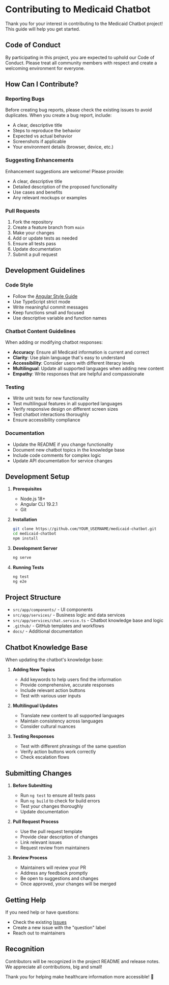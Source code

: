 # Contributing to Medicaid Chatbot

Thank you for your interest in contributing to the Medicaid Chatbot project! This guide will help you get started.

## Code of Conduct

By participating in this project, you are expected to uphold our Code of Conduct. Please treat all community members with respect and create a welcoming environment for everyone.

## How Can I Contribute?

### Reporting Bugs

Before creating bug reports, please check the existing issues to avoid duplicates. When you create a bug report, include:

- A clear, descriptive title
- Steps to reproduce the behavior
- Expected vs actual behavior  
- Screenshots if applicable
- Your environment details (browser, device, etc.)

### Suggesting Enhancements

Enhancement suggestions are welcome! Please provide:

- A clear, descriptive title
- Detailed description of the proposed functionality
- Use cases and benefits
- Any relevant mockups or examples

### Pull Requests

1. Fork the repository
2. Create a feature branch from `main`
3. Make your changes
4. Add or update tests as needed
5. Ensure all tests pass
6. Update documentation
7. Submit a pull request

## Development Guidelines

### Code Style

- Follow the [Angular Style Guide](https://angular.io/guide/styleguide)
- Use TypeScript strict mode
- Write meaningful commit messages
- Keep functions small and focused
- Use descriptive variable and function names

### Chatbot Content Guidelines

When adding or modifying chatbot responses:

- **Accuracy**: Ensure all Medicaid information is current and correct
- **Clarity**: Use plain language that's easy to understand
- **Accessibility**: Consider users with different literacy levels
- **Multilingual**: Update all supported languages when adding new content
- **Empathy**: Write responses that are helpful and compassionate

### Testing

- Write unit tests for new functionality
- Test multilingual features in all supported languages
- Verify responsive design on different screen sizes
- Test chatbot interactions thoroughly
- Ensure accessibility compliance

### Documentation

- Update the README if you change functionality
- Document new chatbot topics in the knowledge base
- Include code comments for complex logic
- Update API documentation for service changes

## Development Setup

1. **Prerequisites**
   - Node.js 18+
   - Angular CLI 19.2.1
   - Git

2. **Installation**
   ```bash
   git clone https://github.com/YOUR_USERNAME/medicaid-chatbot.git
   cd medicaid-chatbot
   npm install
   ```

3. **Development Server**
   ```bash
   ng serve
   ```

4. **Running Tests**
   ```bash
   ng test
   ng e2e
   ```

## Project Structure

- `src/app/components/` - UI components
- `src/app/services/` - Business logic and data services
- `src/app/services/chat.service.ts` - Chatbot knowledge base and logic
- `.github/` - GitHub templates and workflows
- `docs/` - Additional documentation

## Chatbot Knowledge Base

When updating the chatbot's knowledge base:

1. **Adding New Topics**
   - Add keywords to help users find the information
   - Provide comprehensive, accurate responses
   - Include relevant action buttons
   - Test with various user inputs

2. **Multilingual Updates**
   - Translate new content to all supported languages
   - Maintain consistency across languages
   - Consider cultural nuances

3. **Testing Responses**
   - Test with different phrasings of the same question
   - Verify action buttons work correctly
   - Check escalation flows

## Submitting Changes

1. **Before Submitting**
   - Run `ng test` to ensure all tests pass
   - Run `ng build` to check for build errors
   - Test your changes thoroughly
   - Update documentation

2. **Pull Request Process**
   - Use the pull request template
   - Provide clear description of changes
   - Link relevant issues
   - Request review from maintainers

3. **Review Process**
   - Maintainers will review your PR
   - Address any feedback promptly  
   - Be open to suggestions and changes
   - Once approved, your changes will be merged

## Getting Help

If you need help or have questions:

- Check the existing [Issues](https://github.com/YOUR_USERNAME/medicaid-chatbot/issues)
- Create a new issue with the "question" label
- Reach out to maintainers

## Recognition

Contributors will be recognized in the project README and release notes. We appreciate all contributions, big and small!

Thank you for helping make healthcare information more accessible! 🏥